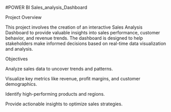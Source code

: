 #POWER BI
Sales_analysis_Dashboard

Project Overview

This project involves the creation of an interactive Sales Analysis Dashboard to provide valuable insights into sales performance, customer behavior, and revenue trends. The dashboard is designed to help stakeholders make informed decisions based on real-time data visualization and analysis.

Objectives

Analyze sales data to uncover trends and patterns.

Visualize key metrics like revenue, profit margins, and customer demographics.

Identify high-performing products and regions.

Provide actionable insights to optimize sales strategies.
